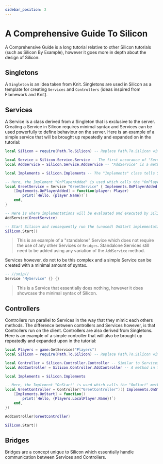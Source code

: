 ```yaml
---
sidebar_position: 2
---
```


# A Comprehensive Guide To Silicon
A Comprehensive Guide is a long tutorial relative to other Silicon tutorials (such as Silicon By Example), however it goes more in depth about the design of Silicon.

## Singletons
A `Singleton` is an idea taken from Knit.
Singletons are used in Silicon as a template for creating `Services` and `Controllers` (ideas inspired from Flamework and Knit).

## Services
A Service is a class derived from a Singleton that is exclusive to the server.
Creating a Service in Silicon requires minimal syntax and Services can be used powerfully to define behaviour on the server.
Here is an example of a simple service that will be brought up repeatedly and expanded on in the tutorial:

```lua
local Silicon = require(Path.To.Silicon) -- Replace Path.To.Silicon with the actual Silicon path (preferably absolute).

local Service = Silicon.Service.Service -- The first occurance of "Service" is a table that holds public methods in the Service class, the second occurance of "Service" is the method that creates a new Service.
local AddService = Silicon.Service.AddService -- "AddService" is a method that tells Silicon to add a service and execute its Implementations.

local Implements = Silicon.Implements -- The "Implements" class tells Silicon to hook to certain methods in a Singleton to run them under certain conditions, essentialy "implementing" certain methods.

-- Here, the Implement "OnPlayerAdded" is used which calls the "OnPlayerAdded" method of the Service when a new player joins the experience.
local GreetService = Service "GreetService" { Implements.OnPlayerAdded } {
	[Implements.OnPlayerAdded] = function(player: Player)
		print(`Hello, {player.Name}!`)
	end,
}

-- Here is where implementations will be evaluated and executed by Silicon.
AddService(GreetService)

-- Start Silicon and consequently run the (unused) OnStart implementation.
Silicon.Start()
```
> This is an example of a "standalone" Service which does not require the use of any other Services or `Bridges`.
> Standalone Services still need to be added using any variation of the `AddService` method.

Services however, do not to be this complex and a simple Service can be created with a minimal amount of syntax.

```lua
-- //snip//
Service "MyService" {} {}
```
> This is a Service that essentially does nothing, however it does showcase the minimal syntax of Silicon.

## Controllers
Controllers run parallel to Services in the way that they mimic each others methods.
The difference between controllers and Services however, is that Controllers run on the client.
Controllers are also derived from Singletons.
Here is an example of a simple controller that will also be brought up repeatedly and expanded upon in the tutorial:

```lua
local Players = game:GetService("Players")
local Silicon = require(Path.To.Silicon) -- Replace Path.To.Silicon with the actual Silicon path (preferably absolute).

local Controller = Silicon.Controller.Controller -- Similar to Services, Controllers are contained in the Controller table under Silicon.
local AddController = Silicon.Controller.AddController -- A method in the Controller table equivalent to AddService on the server.

local Implements = Silicon.Implements

-- Here, the Implement "OnStart" is used which calls the "OnStart" method of the Controller when Silicon starts on the client.
local GreetController = Controller("GreetController")({ Implements.OnStart })({
	[Implements.OnStart] = function()
		print(`Hello, {Players.LocalPlayer.Name}!`)
	end,
})

AddController(GreetController)

Silicon.Start()
```

## Bridges
Bridges are a concept unique to Silicon which essentially handle communication between Services and Controllers.
